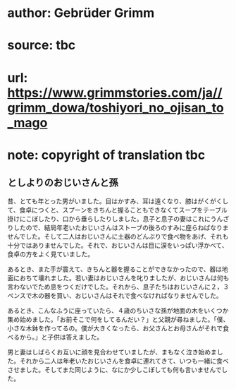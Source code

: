 # author: Gebrüder Grimm
# source: tbc
# url: https://www.grimmstories.com/ja//grimm_dowa/toshiyori_no_ojisan_to_mago
# note: copyright of translation tbc

## としよりのおじいさんと孫 

昔、とても年とった男がいました。目はかすみ、耳は遠くなり、膝はがくがくして、食卓につくと、スプーンをきちんと握ることもできなくてスープをテーブル掛けにこぼしたり、口から垂らしたりしました。息子と息子の妻はこれにうんざりしたので、結局年老いたおじいさんはストーブの後ろのすみに座らねばなりませんでした。そして二人はおじいさんに土器のどんぶりで食べ物をあげ、それも十分ではありませんでした。それで、おじいさんは目に涙をいっぱい浮かべて、食卓の方をよく見ていました。

あるとき、また手が震えて、きちんと器を握ることができなかったので、器は地面におちて壊れました。若い妻はおじいさんを叱りましたが、おじいさんは何も言わないでため息をつくだけでした。それから、息子たちはおじいさんに２，３ペンスで木の器を買い、おじいさんはそれで食べなければなりませんでした。

あるとき、こんなふうに座っていたら、４歳のちいさな孫が地面の木をいくつか集め始めました。「お前そこで何をしてるんだい？」と父親が尋ねました。「僕、小さな木鉢を作ってるの。僕が大きくなったら、お父さんとお母さんがそれで食べるから。」と子供は答えました。

男と妻はしばらくお互いに顔を見合わせていましたが、まもなく泣き始めました。それから二人は年老いたおじいさんを食卓に連れてきて、いつも一緒に食べさせました。そしてまた同じように、なにか少しこぼしても何も言いませんでした。
